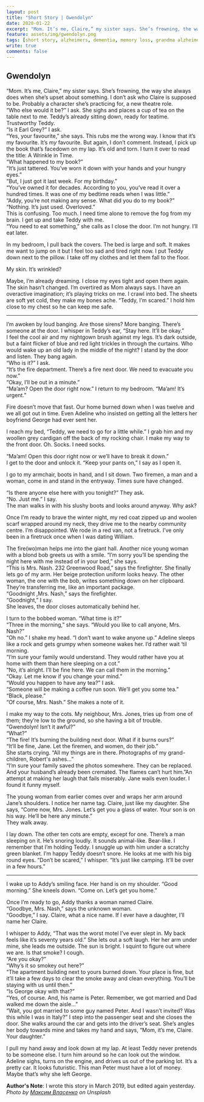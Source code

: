 ```yaml
---
layout: post
title: "Short Story | Gwendolyn"
date: 2020-01-22
excerpt: "Mom. It’s me, Claire,” my sister says. She’s frowning, the way she always does when she’s upset about something."
feature: assets/img/gwendolyn.png
tags: [short story, alzheimers, dementia, memory loss, grandma alzheimers, teddy bear for adults]
write: true
comments: false
---
```

## Gwendolyn

“Mom. It’s me, Claire,” my sister says. She’s frowning, the way she always does when she’s upset about something. I don’t ask who Claire is supposed to be. Probably a character she’s practicing for, a new theatre role.  
“Who else would it be?” I ask. She sighs and places a cup of tea on the table next to me. Teddy’s already sitting down, ready for teatime. Trustworthy Teddy.  
“Is it Earl Grey?” I ask.  
“Yes, your favourite,” she says. This rubs me the wrong way. I know that it’s my favourite. It’s *my* favourite. But again, I don’t comment. Instead, I pick up the book that’s facedown on my lap. It’s old and torn. I turn it over to read the title: A Wrinkle in Time.  
“What happened to my book?”  
“It’s just tattered. You’ve worn it down with your hands and your hungry eyes.”  
“But, I just got it last week. For my birthday.”  
“You’ve owned it for decades. According to you, you’ve read it over a hundred times. It was one of my bedtime reads when I was little.”  
“Addy, you’re not making any sense. What did you do to my book?”  
“Nothing. It’s just used. Overloved.”  
This is confusing. Too much. I need time alone to remove the fog from my brain. I get up and take Teddy with me.  
“You need to eat something,” she calls as I close the door. I’m not hungry. I’ll eat later.  


In my bedroom, I pull back the covers. The bed is large and soft. It makes me want to jump on it but I feel too sad and tired right now. I put Teddy down next to the pillow. I take off my clothes and let them fall to the floor.  

My skin. It’s wrinkled?   

Maybe, I’m already dreaming. I close my eyes tight and open them again. The skin hasn’t changed. I’m overtired as Mom always says. I have an overactive imagination; it’s playing tricks on me. I crawl into bed. The sheets are soft yet cold, they make my bones ache. “Teddy, I’m scared.” I hold him close to my chest so he can keep me safe.  

***

I’m awoken by loud banging. Are those sirens? More banging. There’s someone at the door. I whisper in Teddy’s ear, “Stay here. It’ll be okay.”  
I feel the cool air and my nightgown brush against my legs. It’s dark outside, but a faint flicker of blue and red light trickles in through the curtains. Who would wake up an old lady in the middle of the night? I stand by the door and listen. They bang again.  
“Who is it?” I ask.  
“It’s the fire department. There’s a fire next door. We need to evacuate you now.”  
“Okay, I’ll be out in a minute.”  
“Ma’am? Open the door right now.” I return to my bedroom. “Ma’am! It’s urgent.”  

Fire doesn’t move that fast. Our home burned down when I was twelve and we all got out in time. Even Adeline who insisted on getting all the letters her boyfriend George had ever sent her.  

I reach my bed, “Teddy, we need to go for a little while.” I grab him and my woollen grey cardigan off the back of my rocking chair. I make my way to the front door. Oh. Socks. I need socks.  

“Ma’am! Open this door right now or we’ll have to break it down.”  
I get to the door and unlock it. “Keep your pants on,” I say as I open it.  

I go to my armchair, boots in hand, and I sit down. Two firemen, a man and a woman, come in and stand in the entryway. Times sure have changed.  

“Is there anyone else here with you tonight?” They ask.  
“No. Just me.” I say.  
The man walks in with his slushy boots and looks around anyway. Why ask?  

Once I’m ready to brave the winter night, my red coat zipped up and woolen scarf wrapped around my neck, they drive me to the nearby community centre. I’m disappointed. We rode in a red van, not a firetruck. I’ve only been in a firetruck once when I was dating William.  

The fire(wo)man helps me into the giant hall. Another nice young woman with a blond bob greets us with a smile. “I’m sorry you’ll be spending the night here with me instead of in your bed,” she says.  
“This is Mrs. Nash. 232 Greenwood Road,” says the firefighter. She finally lets go of my arm. Her beige protection uniform looks heavy. The other woman, the one with the bob, writes something down on her clipboard. They’re transferring me, like an important package.  
“Goodnight ,Mrs. Nash,” says the firefighter.  
“Goodnight,” I say.  
She leaves, the door closes automatically behind her.  

I turn to the bobbed woman. “What time is it?”  
“Three in the morning,” she says. “Would you like to call anyone, Mrs. Nash?”  
“Oh no.” I shake my head. “I don’t want to wake anyone up.” Adeline sleeps like a rock and gets grumpy when someone wakes her. I’d rather wait ‘til morning.  
“I’m sure your family would understand. They would rather have you at home with them than here sleeping on a cot.”  
“No, it’s alright. I’ll be fine here. We can call them in the morning.”  
“Okay. Let me know if you change your mind.”  
“Would you happen to have any tea?” I ask.  
“Someone will be making a coffee run soon. We’ll get you some tea.”  
“Black, please.”  
“Of course, Mrs. Nash.” She makes a note of it.  

I make my way to the cots. My neighbour, Mrs. Jones, tries up from one of them; they’re low to the ground, so she having a bit of trouble.  
“Gwendolyn! Isn’t it awful?”  
“What?”   
“The fire! It’s burning the building next door. What if it burns ours?”  
“It’ll be fine, Jane. Let the firemen, and women, do their job.”  
She starts crying. “All my things are in there. Photographs of my grand-children, Robert's ashes...”  
“I’m sure your family saved the photos somewhere. They can be replaced. And your husband’s already been cremated. The flames can’t hurt him.”An attempt at making her laugh that fails miserably. Jane wails even louder. I found it funny myself.  

The young woman from earlier comes over and wraps her arm around Jane’s shoulders. I notice her name tag. Claire, just like my daughter. She says, “Come now, Mrs. Jones. Let’s get you a glass of water. Your son is on his way. He’ll be here any minute.”  
They walk away.  

I lay down. The other ten cots are empty, except for one. There’s a man sleeping on it. He’s snoring loudly. It sounds animal-like. Bear-like. I remember that I’m holding Teddy. I snuggle up with him under a scratchy green blanket. I’m happy Teddy doesn’t snore. He looks at me with his big round eyes. “Don’t be scared,” I whisper. “It’s just like camping. It’ll be over in a few hours.”  

***

I wake up to Addy’s smiling face. Her hand is on my shoulder. “Good morning.” She kneels down. “Come on. Let’s get you home.”  

Once I’m ready to go, Addy thanks a woman named Claire.  
“Goodbye, Mrs. Nash,” says the unknown woman.  
“Goodbye,” I say. Claire, what a nice name. If I ever have a daughter, I’ll name her Claire.  

I whisper to Addy, “That was the worst motel I’ve ever slept in. My back feels like it’s seventy years old.” She lets out a soft laugh. Her her arm under mine, she leads me outside. The sun is bright. I squint to figure out where we are. Is that smoke? I cough.  
“Are you okay?”  
“Why’s it so smokey out here?”  
“The apartment building next to yours burned down. Your place is fine, but it’ll take a few days to clear the smoke away and clean everything. You’ll be staying with us until then.”  
“Is George okay with that?”  
“Yes, of course. And, his name is Peter. Remember, we got married and Dad walked me down the aisle...”  
“Wait, you got married to some guy named Peter. And I wasn’t invited? Was this while I was in Italy?” I step into the passenger seat and she closes the door. She walks around the car and gets into the driver’s seat. She’s angles her body towards mine and takes my hand and says, “Mom, it’s me, Claire. Your daughter.”  

I pull my hand away and look down at my lap. At least Teddy never pretends to be someone else. I turn him around so he can look out the window. Adeline sighs, turns on the engine, and drives us out of the parking lot. It’s a pretty car. It looks futuristic. This man Peter must have a lot of money. Maybe that’s why she left George.  

**Author's Note**: I wrote this story in March 2019, but edited again yesterday.  
*Photo by <a target="_blank" href="https://unsplash.com/@maksymvlasenko">Максим Власенко</a> on Unsplash*
